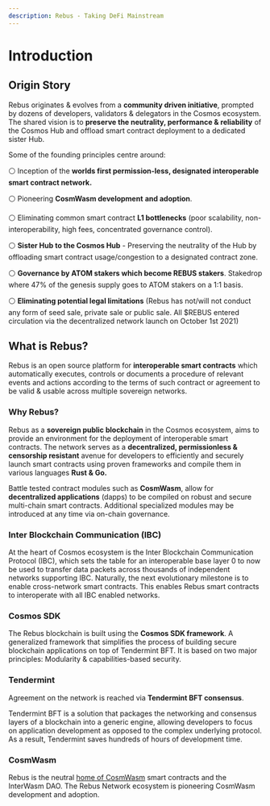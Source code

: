 ```yaml
---
description: Rebus - Taking DeFi Mainstream
---
```


# Introduction

## **Origin Story**

Rebus originates & evolves from a **community driven initiative**, prompted by dozens of developers, validators & delegators in the Cosmos ecosystem. The shared vision is to **preserve the neutrality, performance & reliability** of the Cosmos Hub and offload smart contract deployment to a dedicated sister Hub.

Some of the founding principles centre around:

⚪️ Inception of the **worlds first permission-less, designated interoperable smart contract network.**

⚪️ Pioneering **CosmWasm development** **and adoption**.

⚪️ Eliminating common smart contract **L1 bottlenecks** (poor scalability, non-interoperability, high fees, concentrated governance control).

⚪️ **Sister Hub to the Cosmos Hub** - Preserving the neutrality of the Hub by offloading smart contract usage/congestion to a designated contract zone.

⚪️ **Governance by ATOM stakers which become REBUS stakers**. Stakedrop where 47% of the genesis supply goes to ATOM stakers on a 1:1 basis.

⚪️ **Eliminating potential legal limitations** (Rebus has not/will not conduct any form of seed sale, private sale or public sale. All $REBUS entered circulation via the decentralized network launch on October 1st 2021)

## **What is Rebus?**

Rebus is an open source platform for **interoperable smart contracts** which automatically executes, controls or documents a procedure of relevant events and actions according to the terms of such contract or agreement to be valid & usable across multiple sovereign networks.

### **Why Rebus?**

Rebus as a **sovereign public blockchain** in the Cosmos ecosystem, aims to provide an environment for the deployment of interoperable smart contracts. The network serves as a **decentralized, permissionless & censorship resistant** avenue for developers to efficiently and securely launch smart contracts using proven frameworks and compile them in various languages **Rust & Go.**

Battle tested contract modules such as **CosmWasm**, allow for **decentralized applications** (dapps) to be compiled on robust and secure multi-chain smart contracts. Additional specialized modules may be introduced at any time via on-chain governance.

### **Inter Blockchain Communication (IBC)**

At the heart of Cosmos ecosystem is the Inter Blockchain Communication Protocol (IBC), which sets the table for an interoperable base layer 0 to now be used to transfer data packets across thousands of independent networks supporting IBC. Naturally, the next evolutionary milestone is to enable cross-network smart contracts. This enables Rebus smart contracts to interoperate with all IBC enabled networks.

### **Cosmos SDK**

The Rebus blockchain is built using the **Cosmos SDK framework**. A generalized framework that simplifies the process of building secure blockchain applications on top of Tendermint BFT. It is based on two major principles: Modularity & capabilities-based security.

### **Tendermint**

Agreement on the network is reached via **Tendermint BFT consensus**.

Tendermint BFT is a solution that packages the networking and consensus layers of a blockchain into a generic engine, allowing developers to focus on application development as opposed to the complex underlying protocol. As a result, Tendermint saves hundreds of hours of development time.

### **CosmWasm**

Rebus is the neutral [home of CosmWasm](rebus/home-of-cosmwasm.md) smart contracts and the InterWasm DAO. The Rebus Network ecosystem is pioneering CosmWasm development and adoption.
